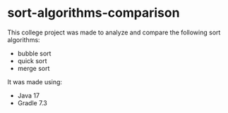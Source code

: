 # sort-algorithms-comparison

This college project was made to analyze and compare the following sort algorithms:

- bubble sort
- quick sort
- merge sort

It was made using:

- Java 17
- Gradle 7.3

